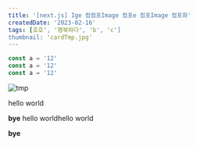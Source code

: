 ```yaml
---
title: '[next.js] Ige 컴컴포Image 컴포e 컴포Image 컴포화'
createdDate: '2023-02-16'
tags: [호호', '행복하다', 'b', 'c']
thumbnail: 'cardTmp.jpg'
---
```




```javascript
const a = '12'
const a = '12'
const a = '12'
```

![tmp](/assets/cardTmp.jpg)

hello world

**bye**
hello worldhello world

**bye**
